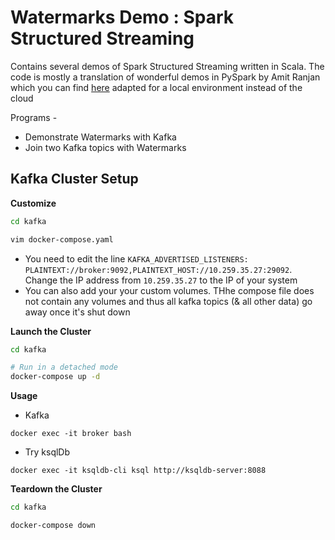# Watermarks Demo : Spark Structured Streaming 

Contains several demos of Spark Structured Streaming written in Scala. The code is mostly a translation of wonderful demos in PySpark by Amit Ranjan which you can find [here](https://www.youtube.com/playlist?list=PLHJp-gMPHvp_YDqkmQqPF2M1M7C1-otdC) adapted for a local environment instead of the cloud

Programs -

* Demonstrate Watermarks with Kafka
* Join two Kafka topics with Watermarks

## Kafka Cluster Setup

**Customize**

```bash
cd kafka

vim docker-compose.yaml
```

* You need to edit the line `KAFKA_ADVERTISED_LISTENERS: PLAINTEXT://broker:9092,PLAINTEXT_HOST://10.259.35.27:29092`. Change the IP address from `10.259.35.27` to the IP of your system
* You can also add your your custom volumes. THhe compose file does not contain any volumes and thus all kafka topics (& all other data) go away once it's shut down

**Launch the Cluster**

```bash
cd kafka

# Run in a detached mode
docker-compose up -d
```

**Usage**

* Kafka

```
docker exec -it broker bash
```

* Try ksqlDb

```
docker exec -it ksqldb-cli ksql http://ksqldb-server:8088
```

**Teardown the Cluster**

```bash
cd kafka

docker-compose down
```
